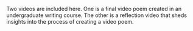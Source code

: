 Two videos are included here. One is a final video poem created in an undergraduate writing course. The other is a reflection video that sheds insights into the process of creating a video poem.
